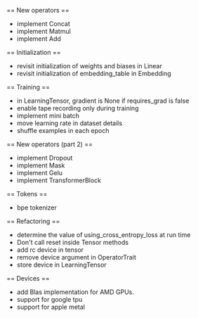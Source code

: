 == New operators ==

- implement Concat
- implement Matmul
- implement Add

== Initialization ==

- revisit initialization of weights and biases in Linear
- revisit initialization of embedding_table in Embedding

== Training ==

- in LearningTensor, gradient is None if requires_grad is false
- enable tape recording only during training
- implement mini batch
- move learning rate in dataset details
- shuffle examples in each epoch

== New operators (part 2) ==

- implement Dropout
- implement Mask
- implement Gelu
- implement TransformerBlock

== Tokens ==

- bpe tokenizer

== Refactoring ==

- determine the value of using_cross_entropy_loss at run time
- Don't call reset inside Tensor methods
- add rc device in tensor
- remove device argument in OperatorTrait
- store device in LearningTensor

== Devices ==

- add Blas implementation for AMD GPUs.
- support for google tpu
- support for apple metal
